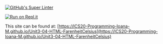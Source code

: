 [![GitHub's Super Linter](https://github.com/ICS20-Programming-Ioana-M/Unit3-04-HTML-FarenheitCelsius/workflows/GitHub's%20Super%20Linter/badge.svg)](https://github.com/ICS20-Programming-Ioana-M/Unit3-04-HTML-FarenheitCelsius/actions)

[![Run on Repl.it](https://repl.it/badge/github/ICS20-Programming-Ioana-M/Unit3-04-HTML-FarenheitCelsius)](https://repl.it/github/ICS20-Programming-Ioana-M/Unit3-04-HTML-FarenheitCelsius)

This site can be found at: [https://ICS20-Programming-Ioana-M.github.io/Unit3-04-HTML-FarenheitCelsius](https://ICS20-Programming-Ioana-M.github.io/Unit3-04-HTML-FarenheitCelsius)
